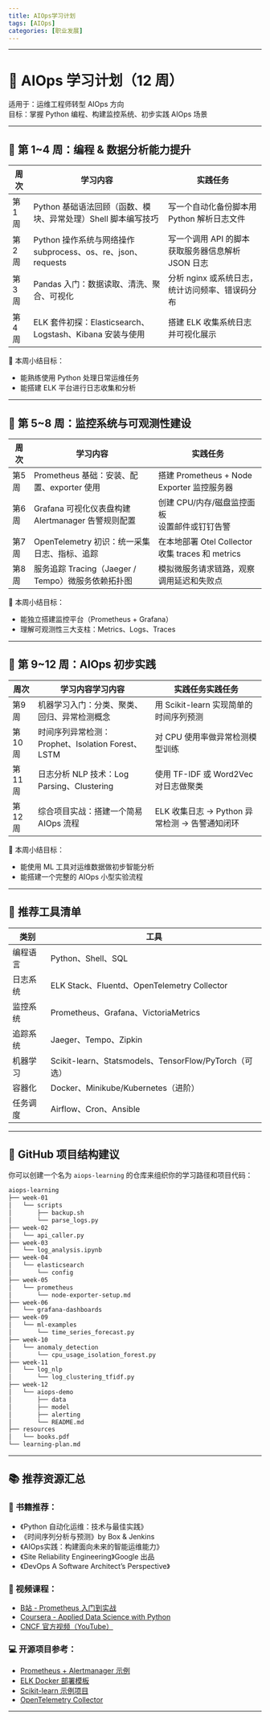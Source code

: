 ```yaml
---
title: AIOps学习计划
tags: [AIOps]
categories: [职业发展]
---
```


---

# 🧭 AIOps 学习计划（12 周）  
 适用于：运维工程师转型 AIOps 方向  
 目标：掌握 Python 编程、构建监控系统、初步实践 AIOps 场景  

---

## 📅 第 1~4 周：编程 & 数据分析能力提升

| 周次  | 学习内容                                                     | 实践任务                                          |
| ----- | ------------------------------------------------------------ | ------------------------------------------------- |
| 第1周 | Python 基础语法回顾（函数、模块、异常处理）Shell 脚本编写技巧 | 写一个自动化备份脚本用 Python 解析日志文件        |
| 第2周 | Python 操作系统与网络操作subprocess、os、re、json、requests  | 写一个调用 API 的脚本获取服务器信息解析 JSON 日志 |
| 第3周 | Pandas 入门：数据读取、清洗、聚合、可视化                    | 分析 nginx 或系统日志，统计访问频率、错误码分布   |
| 第4周 | ELK 套件初探：Elasticsearch、Logstash、Kibana 安装与使用     | 搭建 ELK 收集系统日志并可视化展示                 |

🎯 本周小结目标：
- 能熟练使用 Python 处理日常运维任务
- 能搭建 ELK 平台进行日志收集和分析

---

## 📅 第 5~8 周：监控系统与可观测性建设

| 周次  | 学习内容                                           | 实践任务                                         |
| ----- | -------------------------------------------------- | ------------------------------------------------ |
| 第5周 | Prometheus 基础：安装、配置、exporter 使用         | 搭建 Prometheus + Node Exporter 监控服务器       |
| 第6周 | Grafana 可视化仪表盘构建Alertmanager 告警规则配置  | 创建 CPU/内存/磁盘监控面板<br>设置邮件或钉钉告警 |
| 第7周 | OpenTelemetry 初识：统一采集日志、指标、追踪       | 在本地部署 Otel Collector 收集 traces 和 metrics |
| 第8周 | 服务追踪 Tracing（Jaeger / Tempo）微服务依赖拓扑图 | 模拟微服务请求链路，观察调用延迟和失败点         |

🎯 本周小结目标：
- 能独立搭建监控平台（Prometheus + Grafana）
- 理解可观测性三大支柱：Metrics、Logs、Traces

---

## 📅 第 9~12 周：AIOps 初步实践

| 周次   | 学习内容学习内容                                  | 实践任务实践任务                              |
| ------ | ------------------------------------------------- | --------------------------------------------- |
| 第9周  | 机器学习入门：分类、聚类、回归、异常检测概念      | 用 Scikit-learn 实现简单的时间序列预测        |
| 第10周 | 时间序列异常检测：Prophet、Isolation Forest、LSTM | 对 CPU 使用率做异常检测模型训练               |
| 第11周 | 日志分析 NLP 技术：Log Parsing、Clustering        | 使用 TF-IDF 或 Word2Vec 对日志做聚类          |
| 第12周 | 综合项目实战：搭建一个简易 AIOps 流程             | ELK 收集日志 → Python 异常检测 → 告警通知闭环 |

🎯 本周小结目标：
- 能使用 ML 工具对运维数据做初步智能分析
- 能搭建一个完整的 AIOps 小型实验流程

---

## 🧰 推荐工具清单

| 类别     | 工具                                                  |
| -------- | ----------------------------------------------------- |
| 编程语言 | Python、Shell、SQL                                    |
| 日志系统 | ELK Stack、Fluentd、OpenTelemetry Collector           |
| 监控系统 | Prometheus、Grafana、VictoriaMetrics                  |
| 追踪系统 | Jaeger、Tempo、Zipkin                                 |
| 机器学习 | Scikit-learn、Statsmodels、TensorFlow/PyTorch（可选） |
| 容器化   | Docker、Minikube/Kubernetes（进阶）                   |
| 任务调度 | Airflow、Cron、Ansible                                |

---

## 📁 GitHub 项目结构建议

你可以创建一个名为 `aiops-learning` 的仓库来组织你的学习路径和项目代码：

```bash
aiops-learning
├── week-01
│   └── scripts
│       ├── backup.sh
│       └── parse_logs.py
├── week-02
│   └── api_caller.py
├── week-03
│   └── log_analysis.ipynb
├── week-04
│   └── elasticsearch
│       └── config
├── week-05
│   └── prometheus
│       └── node-exporter-setup.md
├── week-06
│   └── grafana-dashboards
├── week-09
│   └── ml-examples
│       └── time_series_forecast.py
├── week-10
│   └── anomaly_detection
│       └── cpu_usage_isolation_forest.py
├── week-11
│   └── log_nlp
│       └── log_clustering_tfidf.py
├── week-12
│   └── aiops-demo
│       ├── data
│       ├── model
│       ├── alerting
│       └── README.md
├── resources
│   └── books.pdf
└── learning-plan.md
```

---

## 📚 推荐资源汇总

### 📘 书籍推荐：
- 《Python 自动化运维：技术与最佳实践》
- 《时间序列分析与预测》by Box & Jenkins
- 《AIOps实践：构建面向未来的智能运维能力》
- 《Site Reliability Engineering》Google 出品
- 《DevOps A Software Architect’s Perspective》

### 🎥 视频课程：
- [B站 - Prometheus 入门到实战](httpswww.bilibili.com)
- [Coursera - Applied Data Science with Python](httpswww.coursera.org)
- [CNCF 官方视频（YouTube）](httpswww.youtube.comcCloudNativeFdn)

### 💻 开源项目参考：
- [Prometheus + Alertmanager 示例](httpsgithub.comprometheusalertmanager)
- [ELK Docker 部署模板](httpsgithub.comdeviantonydocker-elk)
- [Scikit-learn 示例项目](httpsgithub.comscikit-learnscikit-learn)
- [OpenTelemetry Collector](httpsgithub.comopen-telemetryopentelemetry-collector)

---

